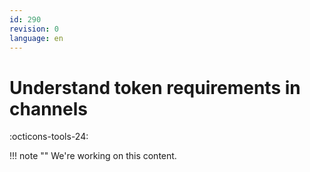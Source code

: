 ```yaml
---
id: 290
revision: 0
language: en
---
```


# Understand token requirements in channels

:octicons-tools-24:

!!! note ""
We're working on this content.
